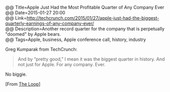 @@ Title=Apple Just Had the Most Profitable Quarter of Any Company Ever  
@@ Date=2015-01-27 20:00  
@@ Link=http://techcrunch.com/2015/01/27/apple-just-had-the-biggest-quarterly-earnings-of-any-company-ever/  
@@ Description=Another record quarter for the company that is perpetually "doomed" by Apple bears.  
@@ Tags=Apple, business, Apple conference call, history, industry  

Greg Kumparak from TechCrunch:
 >And by “pretty good,” I mean it was the biggest quarter in history. And not just for Apple. For any company. Ever.
 
No biggie. 

[From [The Loop][loopinsight]]

[loopinsight]: http://www.loopinsight.com/2015/01/27/apple-just-had-the-most-profitable-quarter-of-any-company-ever/